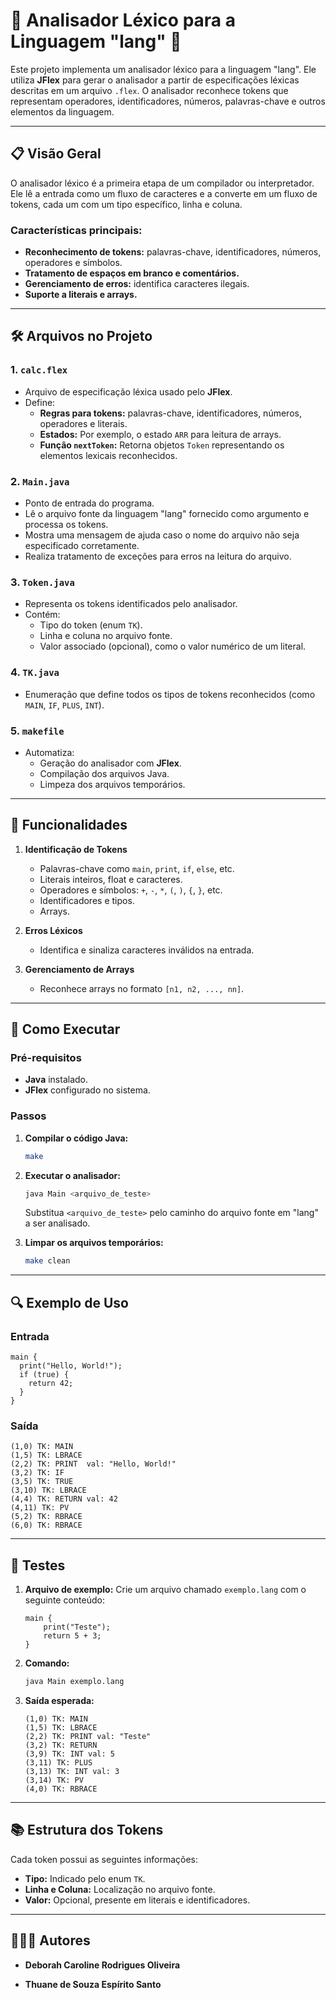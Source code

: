 # 🚀 Analisador Léxico para a Linguagem "lang" 🚀

Este projeto implementa um analisador léxico para a linguagem "lang". Ele utiliza **JFlex** para gerar o analisador a partir de especificações léxicas descritas em um arquivo `.flex`. O analisador reconhece tokens que representam operadores, identificadores, números, palavras-chave e outros elementos da linguagem.

---

## 📋 **Visão Geral**

O analisador léxico é a primeira etapa de um compilador ou interpretador. Ele lê a entrada como um fluxo de caracteres e a converte em um fluxo de tokens, cada um com um tipo específico, linha e coluna. 

### Características principais:
- **Reconhecimento de tokens:** palavras-chave, identificadores, números, operadores e símbolos.
- **Tratamento de espaços em branco e comentários.**
- **Gerenciamento de erros:** identifica caracteres ilegais.
- **Suporte a literais e arrays.**

---

## 🛠️ **Arquivos no Projeto**

### **1. `calc.flex`**
- Arquivo de especificação léxica usado pelo **JFlex**.
- Define:
  - **Regras para tokens:** palavras-chave, identificadores, números, operadores e literais.
  - **Estados:** Por exemplo, o estado `ARR` para leitura de arrays.
  - **Função `nextToken`:** Retorna objetos `Token` representando os elementos lexicais reconhecidos.

### **2. `Main.java`**
- Ponto de entrada do programa.
- Lê o arquivo fonte da linguagem "lang" fornecido como argumento e processa os tokens.
- Mostra uma mensagem de ajuda caso o nome do arquivo não seja especificado corretamente.
- Realiza tratamento de exceções para erros na leitura do arquivo.

### **3. `Token.java`**
- Representa os tokens identificados pelo analisador.
- Contém:
  - Tipo do token (enum `TK`).
  - Linha e coluna no arquivo fonte.
  - Valor associado (opcional), como o valor numérico de um literal.

### **4. `TK.java`**
- Enumeração que define todos os tipos de tokens reconhecidos (como `MAIN`, `IF`, `PLUS`, `INT`).

### **5. `makefile`**
- Automatiza:
  - Geração do analisador com **JFlex**.
  - Compilação dos arquivos Java.
  - Limpeza dos arquivos temporários.

---

## 🎯 **Funcionalidades**

1. **Identificação de Tokens**
   - Palavras-chave como `main`, `print`, `if`, `else`, etc.
   - Literais inteiros, float e caracteres.
   - Operadores e símbolos: `+`, `-`, `*`, `(`, `)`, `{`, `}`, etc.
   - Identificadores e tipos.
   - Arrays.

2. **Erros Léxicos**
   - Identifica e sinaliza caracteres inválidos na entrada.

3. **Gerenciamento de Arrays**
   - Reconhece arrays no formato `[n1, n2, ..., nn]`.

---

## 🚀 **Como Executar**

### Pré-requisitos
- **Java** instalado.
- **JFlex** configurado no sistema.

### Passos

1. **Compilar o código Java:**
   ```bash
   make 
   ```

3. **Executar o analisador:**
   ```bash
   java Main <arquivo_de_teste>
   ```

   Substitua `<arquivo_de_teste>` pelo caminho do arquivo fonte em "lang" a ser analisado.

4. **Limpar os arquivos temporários:**
   ```bash
   make clean
   ```

---

## 🔍 **Exemplo de Uso**

### Entrada
```lang
main {
  print("Hello, World!");
  if (true) {
    return 42;
  }
}
```

### Saída
```plaintext
(1,0) TK: MAIN
(1,5) TK: LBRACE
(2,2) TK: PRINT  val: "Hello, World!"
(3,2) TK: IF
(3,5) TK: TRUE
(3,10) TK: LBRACE
(4,4) TK: RETURN val: 42
(4,11) TK: PV
(5,2) TK: RBRACE
(6,0) TK: RBRACE
```

---

## 🧪 **Testes**

1. **Arquivo de exemplo:**
   Crie um arquivo chamado `exemplo.lang` com o seguinte conteúdo:
   ```lang
   main {
       print("Teste");
       return 5 + 3;
   }
   ```

2. **Comando:**
   ```bash
   java Main exemplo.lang
   ```

3. **Saída esperada:**
   ```
   (1,0) TK: MAIN
   (1,5) TK: LBRACE
   (2,2) TK: PRINT val: "Teste"
   (3,2) TK: RETURN
   (3,9) TK: INT val: 5
   (3,11) TK: PLUS
   (3,13) TK: INT val: 3
   (3,14) TK: PV
   (4,0) TK: RBRACE
   ```

---

## 📚 **Estrutura dos Tokens**

Cada token possui as seguintes informações:
- **Tipo:** Indicado pelo enum `TK`.
- **Linha e Coluna:** Localização no arquivo fonte.
- **Valor:** Opcional, presente em literais e identificadores.

---

## 👩🏽‍💻 **Autores**

- **Deborah Caroline Rodrigues Oliveira**    

- **Thuane de Souza Espírito Santo**   
```
